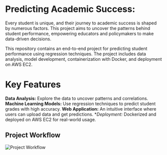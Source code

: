 # Predicting Academic Success:

Every student is unique, and their journey to academic success is shaped by numerous factors. This project aims to uncover the patterns behind student performance, empowering educators and policymakers to make data-driven decisions.

This repository contains an end-to-end project for predicting student performance using regression techniques. The project includes data analysis, model development, containerization with Docker, and deployment on AWS EC2.

# Key Features
**Data Analysis:** Explore the data to uncover patterns and correlations.
**Machine Learning Models:** Use regression techniques to predict student grades with high accuracy.
**Web Application:** An intuitive interface where users can upload data and get predictions.
**Deployment:* Dockerized and deployed on AWS EC2 for real-world usage.

## Project Workflow

![Project Workflow](static/project_workflow.png)
